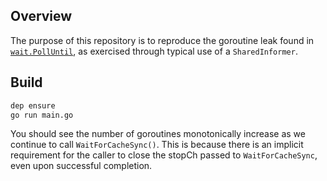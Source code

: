 ## Overview

The purpose of this repository is to reproduce the goroutine leak found in [`wait.PollUntil`](https://github.com/kubernetes/apimachinery/blob/1b0702fe2927f82126da9c2ecf567f14676f6072/pkg/util/wait/wait.go#L289-L291), as exercised through typical use of a `SharedInformer`.

## Build

```bash
dep ensure
go run main.go
```

You should see the number of goroutines monotonically increase as we continue to call `WaitForCacheSync()`.
This is because there is an implicit requirement for the caller to close the stopCh passed to `WaitForCacheSync`, even upon
successful completion.
